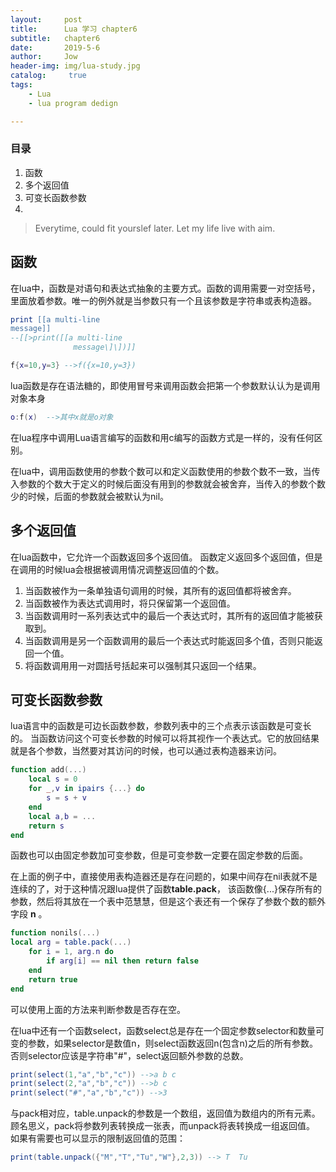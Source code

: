 ```yaml
---
layout:     post
title:      Lua 学习 chapter6
subtitle:   chapter6
date:       2019-5-6
author:     Jow
header-img: img/lua-study.jpg
catalog: 	 true 
tags:
    - Lua
    - lua program dedign

---
```


### 目录
1. 函数
2. 多个返回值
3. 可变长函数参数
4. 
> Everytime, could fit yourslef later.
> Let my life live with aim.

## 函数
在lua中，函数是对语句和表达式抽象的主要方式。函数的调用需要一对空括号，里面放着参数。唯一的例外就是当参数只有一个且该参数是字符串或表构造器。
```lua
print [[a multi-line
message]]   
--[[>print([[a multi-line
              message\]\])]]

f{x=10,y=3} -->f({x=10,y=3})
```

lua函数是存在语法糖的，即使用冒号来调用函数会把第一个参数默认认为是调用对象本身
```lua
o:f(x)  -->其中x就是o对象
```

在lua程序中调用Lua语言编写的函数和用c编写的函数方式是一样的，没有任何区别。

在lua中，调用函数使用的参数个数可以和定义函数使用的参数个数不一致，当传入参数的个数大于定义的时候后面没有用到的参数就会被舍弃，当传入的参数个数少的时候，后面的参数就会被默认为nil。


## 多个返回值
在lua函数中，它允许一个函数返回多个返回值。
函数定义返回多个返回值，但是在调用的时候lua会根据被调用情况调整返回值的个数。
1. 当函数被作为一条单独语句调用的时候，其所有的返回值都将被舍弃。
2. 当函数被作为表达式调用时，将只保留第一个返回值。
3. 当函数调用时一系列表达式中的最后一个表达式时，其所有的返回值才能被获取到。
4. 当函数调用是另一个函数调用的最后一个表达式时能返回多个值，否则只能返回一个值。
5. 将函数调用用一对圆括号括起来可以强制其只返回一个结果。


## 可变长函数参数
lua语言中的函数是可边长函数参数，参数列表中的三个点表示该函数是可变长的。
当函数访问这个可变长参数的时候可以将其视作一个表达式。它的放回结果就是各个参数，当然要对其访问的时候，也可以通过表构造器来访问。
```lua
function add(...)
	local s = 0
	for _,v in ipairs {...} do
		s = s + v
	end
	local a,b = ...
	return s
end


```

函数也可以由固定参数加可变参数，但是可变参数一定要在固定参数的后面。

在上面的例子中，直接使用表构造器还是存在问题的，如果中间存在nil表就不是连续的了，对于这种情况跟lua提供了函数**table.pack**，
该函数像{...}保存所有的参数，然后将其放在一个表中范慧慧，但是这个表还有一个保存了参数个数的额外字段 **n** 。
```lua
function nonils(...)
local arg = table.pack(...)
	for i = 1, arg.n do
		if arg[i] == nil then return false
	end
	return true
end

```
可以使用上面的方法来判断参数是否存在空。

在lua中还有一个函数select，函数select总是存在一个固定参数selector和数量可变的参数，如果selector是数值n，则select函数返回n(包含n)之后的所有参数。否则selector应该是字符串"#"，select返回额外参数的总数。
```lua
print(select(1,"a","b","c")) -->a b c
print(select(2,"a","b","c")) -->b c
print(select("#","a","b","c")) -->3
```

与pack相对应，table.unpack的参数是一个数组，返回值为数组内的所有元素。
顾名思义，pack将参数列表转换成一张表，而unpack将表转换成一组返回值。
如果有需要也可以显示的限制返回值的范围：
```lua
print(table.unpack({"M","T","Tu","W"},2,3)) --> T  Tu
```

